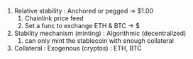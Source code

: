 1. Relative stability : Anchored or pegged -> $1.00
   1. Chainlink price feed
   2. Set a func to exchange ETH & BTC -> $
2. Stability mechanism (minting) : Algorithmic (decentralized)
   1. can only mint the stablecoin with enough collateral
3. Collateral : Exogenous (cryptos) : ETH, BTC
